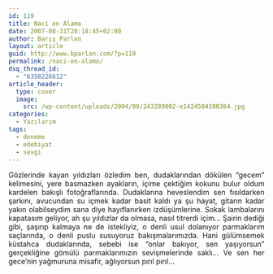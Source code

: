 ```yaml
---
id: 119
title: Nací en Alamo
date: 2007-08-31T20:18:45+02:00
author: Barış Parlan
layout: article
guid: http://www.bparlan.com/?p=119
permalink: /naci-en-alamo/
dsq_thread_id:
  - "6358226612"
article_header:
  type: cover
  image:
    src: /wp-content/uploads/2004/09/243289802-e1424504380364.jpg
categories:
  - Yazılarım
tags:
  - deneme
  - edebiyat
  - sevgi
---
```


<p style="text-align: justify;">
  Gözlerinde kayan yıldızları özledim ben, dudaklarından dökülen &#8220;gecem&#8221; kelimesini, yere basmazken ayakların, içime çektiğim kokunu bulur oldum kardelen bakışlı fotoğraflarında. Dudaklarına heveslendim sen fısıldarken şarkını, avucundan su içmek kadar basit kaldı ya şu hayat, gitarın kadar yakın olabilseydim sana diye hayıflanırken izdüşümlerine. Sokak lambalarını kapatasım geliyor, ah şu yıldızlar da olmasa, nasıl titrerdi içim&#8230; Şairin dediği gibi, şaşırıp kalmaya ne de istekliyiz, o denli usul dolanıyor parmaklarım saçlarında, o denli puslu susuyoruz bakışmalarımızda. Hani gülümsemek küstahca dudaklarında, sebebi ise &#8220;onlar bakıyor, sen yaşıyorsun&#8221; gerçekliğine gömülü parmaklarımızın sevişmelerinde saklı&#8230; Ve sen her gece&#8217;nin yağmuruna misafir, ağlıyorsun pırıl pırıl&#8230;
</p>

